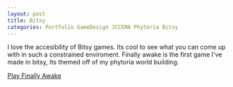 ```yaml
---
layout: post
title: Bitsy
categories: Portfolio GameDesign JCCEMA Phytoria Bitsy
---
```

I love the accesibility of Bitsy games. Its cool to see what you can come up with in such a constrained enviroment. Finally awake is the first game I've made in bitsy, Its themed off of my phytoria world building. 

<a href="\assets\Bitsy\finally_awake.html" target="_blank">Play Finally Awake</a>




